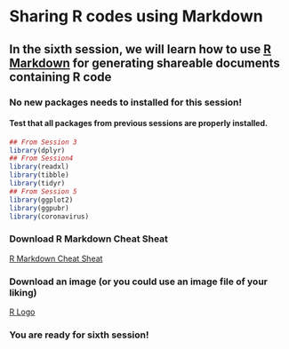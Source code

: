 Sharing R codes using Markdown
==================================

In the sixth session, we will learn how to use [R Markdown](https://rmarkdown.rstudio.com/) for generating shareable documents containing R code
-------------------------------------------------------------------------------------

### No new packages needs to installed for this session! 

#### Test that all packages from previous sessions are properly installed.

```r
## From Session 3
library(dplyr)
## From Session4
library(readxl)
library(tibble)
library(tidyr)
## From Session 5
library(ggplot2)
library(ggpubr)
library(coronavirus)
```

### Download R Markdown Cheat Sheat
[R Markdown Cheat Sheat](https://github.com/sumeetpalsingh/R_course/blob/master/Preparation/rmarkdown-cheatsheet.pdf)

### Download an image (or you could use an image file of your liking)
[R Logo](https://github.com/sumeetpalsingh/R_course/blob/master/Preparation/R_logo.png)

### You are ready for sixth session!
